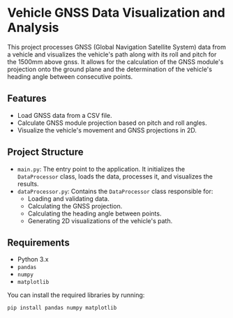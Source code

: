 # Vehicle GNSS Data Visualization and Analysis

This project processes GNSS (Global Navigation Satellite System) data from a vehicle and visualizes the vehicle's path along with its roll and pitch for the 1500mm above gnss. It allows for the calculation of the GNSS module's projection onto the ground plane and the determination of the vehicle's heading angle between consecutive points.

## Features
- Load GNSS data from a CSV file.
- Calculate GNSS module projection based on pitch and roll angles.
- Visualize the vehicle's movement and GNSS projections in 2D.

## Project Structure

- `main.py`: The entry point to the application. It initializes the `DataProcessor` class, loads the data, processes it, and visualizes the results.
- `dataProcessor.py`: Contains the `DataProcessor` class responsible for:
  - Loading and validating data.
  - Calculating the GNSS projection.
  - Calculating the heading angle between points.
  - Generating 2D visualizations of the vehicle's path.

## Requirements
- Python 3.x
- `pandas`
- `numpy`
- `matplotlib`


You can install the required libraries by running:

```bash
pip install pandas numpy matplotlib
